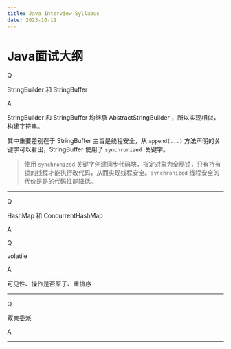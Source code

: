 ```yaml
---
title: Java Interview Syllabus
date: 2023-10-11
---
```


# Java面试大纲

Q

StringBuilder 和 StringBuffer

A

StringBuilder 和 StringBuffer 均继承 AbstractStringBuilder ，所以实现相似，构建字符串。

其中重要差别在于 StringBuffer 主旨是线程安全，从 `append(...)` 方法声明的关键字可以看出，StringBuffer 使用了 `synchronized `关键字。

> 使用 `synchronized` 关键字创建同步代码块，指定对象为全局锁，只有持有锁的线程才能执行改代码，从而实现线程安全。`synchronized` 线程安全的代价是是的代码性能降低。

---

Q

HashMap 和 ConcurrentHashMap

A

Q

volatile

A

可见性、操作是否原子、重排序

---

Q

双亲委派

A



---